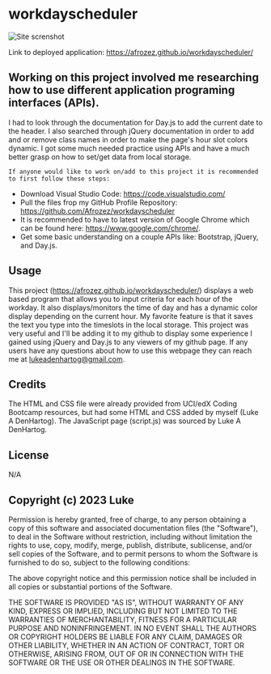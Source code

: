 # workdayscheduler

![Site screnshot](./assets/workdayscheduler.jpg)

Link to deployed application: https://afrozez.github.io/workdayscheduler/


## Working on this project involved me researching how to use different application programing interfaces (APIs). 
I had to look through the documentation for Day.js to add the current date to the header.
I also searched through jQuery documentation in order to add and or remove class names in order to make the page's hour slot colors dynamic.
I got some much needed practice using APIs and have a much better grasp on how to set/get data from local storage.

    If anyone would like to work on/add to this project it is recommended to first follow these steps:
- Download Visual Studio Code: https://code.visualstudio.com/
- Pull the files frop my GitHub Profile Repository: https://github.com/Afrozez/workdayscheduler
- It is recommended to have to latest version of Google Chrome which can be found here: https://www.google.com/chrome/.
- Get some basic understanding on a couple APIs like: Bootstrap, jQuery, and Day.js.

## Usage
 This project (https://afrozez.github.io/workdayscheduler/) displays a web based program that allows you to input criteria for each hour of the workday.
 It also displays/monitors the time of day and has a dynamic color display depending on the current hour. My favorite feature is that it saves the text you type into the timeslots in the local storage.
	This project was very useful and I'll be adding it to my github to display some experience I gained using jQuery and Day.js to any viewers of my github page. If any users have any questions about how to use this webpage they can reach me at lukeadenhartog@gmail.com.




## Credits
The HTML and CSS file were already provided from UCI/edX Coding Bootcamp resources, but had some HTML and CSS added by myself (Luke A DenHartog).  The JavaScript page (script.js) was sourced by Luke A DenHartog.


## License
N/A


## Copyright (c) 2023 Luke

Permission is hereby granted, free of charge, to any person obtaining a copy of this software and associated documentation files (the "Software"), to deal in the Software without restriction, including without limitation the rights to use, copy, modify, merge, publish, distribute, sublicense, and/or sell copies of the Software, and to permit persons to whom the Software is furnished to do so, subject to the following conditions:

The above copyright notice and this permission notice shall be included in all copies or substantial portions of the Software.

THE SOFTWARE IS PROVIDED "AS IS", WITHOUT WARRANTY OF ANY KIND, EXPRESS OR IMPLIED, INCLUDING BUT NOT LIMITED TO THE WARRANTIES OF MERCHANTABILITY, FITNESS FOR A PARTICULAR PURPOSE AND NONINFRINGEMENT. IN NO EVENT SHALL THE AUTHORS OR COPYRIGHT HOLDERS BE LIABLE FOR ANY CLAIM, DAMAGES OR OTHER LIABILITY, WHETHER IN AN ACTION OF CONTRACT, TORT OR OTHERWISE, ARISING FROM, OUT OF OR IN CONNECTION WITH THE SOFTWARE OR THE USE OR OTHER DEALINGS IN THE SOFTWARE.

